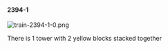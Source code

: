 #### 2394-1
![train-2394-1-0.png](https://github.com/lil-lab/nlvr/raw/master/nlvr/train/images/62/train-2394-1-0.png "train-2394-1-0.png")

There is 1 tower with 2 yellow blocks stacked together